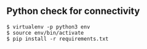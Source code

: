 ## Python check for connectivity

```
$ virtualenv -p python3 env
$ source env/bin/activate
$ pip install -r requirements.txt
```
